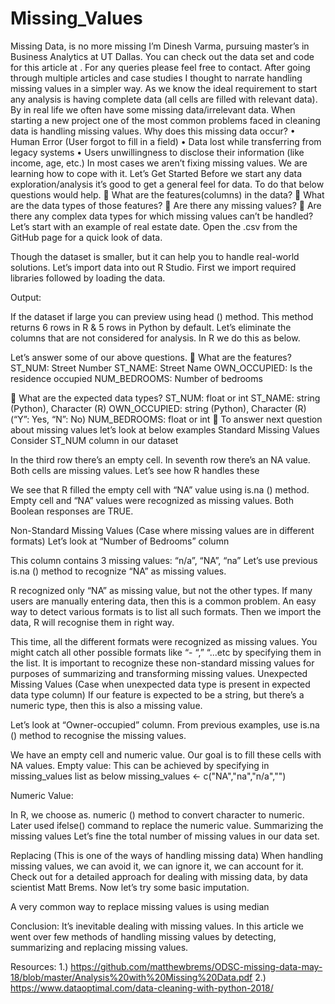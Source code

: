 # Missing_Values
Missing Data, is no more missing
I’m Dinesh Varma, pursuing master’s in Business Analytics at UT Dallas. You can check out the data set and code for this article at   . For any queries please feel free to contact.  After going through multiple articles and case studies I thought to narrate handling missing values in a simpler way. 
As we know the ideal requirement to start any analysis is having complete data (all cells are filled with relevant data). By in real life we often have some missing data/irrelevant data. When starting a new project one of the most common problems faced in cleaning data is handling missing values. 
Why does this missing data occur?
•	Human Error (User forgot to fill in a field)
•	Data lost while transferring from legacy systems
•	Users unwillingness to disclose their information (like income, age, etc.)
In most cases we aren’t fixing missing values. We are learning how to cope with it.
Let’s Get Started
Before we start any data exploration/analysis it’s good to get a general feel for data. To do that below questions would help.
	What are the features(columns) in the data?
	What are the data types of those features?
	Are there any missing values?
	Are there any complex data types for which missing values can’t be handled?
Let’s start with an example of real estate date. Open the .csv from the GitHub page for a quick look of data.
  
Though the dataset is smaller, but it can help you to handle real-world solutions.
Let’s import data into out R Studio. First we import required libraries followed by loading the data.
 

Output:
 
If the dataset if large you can preview using head () method. This method returns 6 rows in R & 5 rows in Python by default.
Let’s eliminate the columns that are not considered for analysis. In R we do this as below.
 
 
Let’s answer some of our above questions.
	What are the features?
ST_NUM: Street Number
ST_NAME: Street Name
OWN_OCCUPIED: Is the residence occupied
NUM_BEDROOMS: Number of bedrooms

	What are the expected data types?
ST_NUM: float or int
ST_NAME: string (Python), Character (R)
OWN_OCCUPIED: string (Python), Character (R) (“Y”: Yes, “N”: No)
NUM_BEDROOMS:  float or int
	To answer next question about missing values let’s look at below examples
Standard Missing Values
Consider ST_NUM column in our dataset
 
In the third row there’s an empty cell. In seventh row there’s an NA value. Both cells are missing values. Let’s see how R handles these
 
 
We see that R filled the empty cell with “NA” value using is.na () method. Empty cell and “NA” values were recognized as missing values. Both Boolean responses are TRUE.

Non-Standard Missing Values (Case where missing values are in different formats)
Let’s look at “Number of Bedrooms” column
 
This column contains 3 missing values: “n/a”, “NA”, “na”
Let’s use previous is.na () method to recognize “NA” as missing values.
 
 
R recognized only “NA” as missing value, but not the other types.  If many users are manually entering data, then this is a common problem.
An easy way to detect various formats is to list all such formats. Then we import the data, R will recognise them in right way.
 
 
This time, all the different formats were recognized as missing values.
You might catch all other possible formats like “- “,” “...etc by specifying them in the list. It is important to recognize these non-standard missing values for purposes of summarizing and transforming missing values.
Unexpected Missing Values (Case when unexpected data type is present in expected data type column)
If our feature is expected to be a string, but there’s a numeric type, then this is also a missing value. 
 
Let’s look at “Owner-occupied” column.
From previous examples, use is.na () method to recognise the missing values.
 
 We have an empty cell and numeric value. Our goal is to fill these cells with NA values.
Empty value: This can be achieved by specifying in missing_values list as below
missing_values  <- c("NA","na","n/a","")
 
 

Numeric Value: 
 
 
In R, we choose as. numeric () method to convert character to numeric. Later used ifelse() command to replace the numeric value.
Summarizing the missing values
Let’s fine the total number of missing values in our data set.
   
Replacing (This is one of the ways of handling missing data)
When handling missing values, we can avoid it, we can ignore it, we can account for it.
Check out for a detailed approach for dealing with missing data, by data scientist Matt Brems. 
Now let’s try some basic imputation. 
 
 

A very common way to replace missing values is using median 
 
 
 
Conclusion:
It’s inevitable dealing with missing values. In this article we went over few methods of handling missing values by detecting, summarizing and replacing missing values.

Resources:
1.)	https://github.com/matthewbrems/ODSC-missing-data-may-18/blob/master/Analysis%20with%20Missing%20Data.pdf 
2.)	https://www.dataoptimal.com/data-cleaning-with-python-2018/ 
 

 


